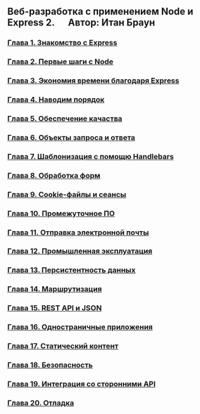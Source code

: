 ## Веб-разработка с применением Node и Express 2. &emsp; Автор: Итан Браун

### [Глава 1. Знакомство с Express](https://github.com/Pavel-Ch-L/Node-and-Express-2e/tree/master/ch01)
### [Глава 2. Первые шаги с Node](https://github.com/Pavel-Ch-L/Node-and-Express-2e/tree/master/ch02)
### [Глава 3. Экономия времени благодаря Express](https://github.com/Pavel-Ch-L/Node-and-Express-2e/tree/master/ch03)
### [Глава 4. Наводим порядок](https://github.com/Pavel-Ch-L/Node-and-Express-2e/tree/master/ch04)
### [Глава 5. Обеспечение качаства](https://github.com/Pavel-Ch-L/Node-and-Express-2e/tree/master/ch05)
### [Глава 6. Объекты запроса и ответа](https://github.com/Pavel-Ch-L/Node-and-Express-2e/tree/master/ch06)
### [Глава 7. Шаблонизация с помощю Handlebars](https://github.com/Pavel-Ch-L/Node-and-Express-2e/tree/master/ch07)
### [Глава 8. Обработка форм](https://github.com/Pavel-Ch-L/Node-and-Express-2e/tree/master/ch08)
### [Глава 9. Cookie-файлы и сеансы](https://github.com/Pavel-Ch-L/Node-and-Express-2e/tree/master/ch09)
### [Глава 10. Промежуточное ПО](https://github.com/Pavel-Ch-L/Node-and-Express-2e/tree/master/ch10)
### [Глава 11. Отправка электронной почты](https://github.com/Pavel-Ch-L/Node-and-Express-2e/tree/master/ch11)
### [Глава 12. Промышленная эксплуатация](https://github.com/Pavel-Ch-L/Node-and-Express-2e/tree/master/ch12)
### [Глава 13. Персистентность данных](https://github.com/Pavel-Ch-L/Node-and-Express-2e/tree/master/ch13)
### [Глава 14. Маршрутизация](https://github.com/Pavel-Ch-L/Node-and-Express-2e/tree/master/ch14)
### [Глава 15. REST API и JSON](https://github.com/Pavel-Ch-L/Node-and-Express-2e/tree/master/ch15)
### [Глава 16. Одностраничные приложения](https://github.com/Pavel-Ch-L/Node-and-Express-2e/tree/master/ch16)
### [Глава 17. Статический контент](https://github.com/Pavel-Ch-L/Node-and-Express-2e/tree/master/ch17)
### [Глава 18. Безопасность](https://github.com/Pavel-Ch-L/Node-and-Express-2e/tree/master/ch18)
### [Глава 19. Интеграция со сторонними API](https://github.com/Pavel-Ch-L/Node-and-Express-2e/tree/master/ch18-19)
### [Глава 20. Отладка](https://github.com/Pavel-Ch-L/Node-and-Express-2e/tree/master/ch20)